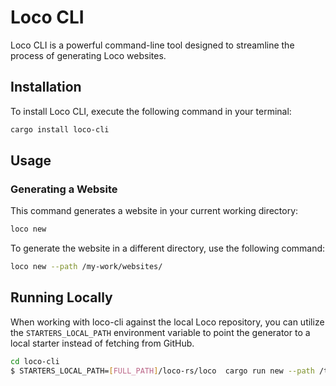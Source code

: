 # Loco CLI

Loco CLI is a powerful command-line tool designed to streamline the process of generating Loco websites.

## Installation

To install Loco CLI, execute the following command in your terminal:

```sh
cargo install loco-cli
```

## Usage

### Generating a Website

This command generates a website in your current working directory:

```sh
loco new
```

To generate the website in a different directory, use the following command:

```sh
loco new --path /my-work/websites/
```


## Running Locally

When working with loco-cli against the local Loco repository, you can utilize the `STARTERS_LOCAL_PATH` environment variable to point the generator to a local starter instead of fetching from GitHub.

```sh
cd loco-cli
$ STARTERS_LOCAL_PATH=[FULL_PATH]/loco-rs/loco  cargo run new --path /tmp
```
